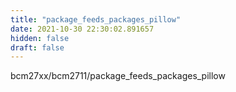 ```yaml
---
title: "package_feeds_packages_pillow"
date: 2021-10-30 22:30:02.891657
hidden: false
draft: false
---
```


bcm27xx/bcm2711/package_feeds_packages_pillow


